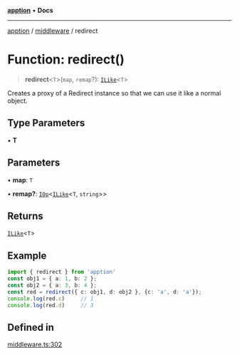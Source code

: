 [**apption**](../../README.md) • **Docs**

***

[apption](../../modules.md) / [middleware](../README.md) / redirect

# Function: redirect()

> **redirect**\<`T`\>(`map`, `remap`?): [`ILike`](../type-aliases/ILike.md)\<`T`\>

Creates a proxy of a Redirect instance so that we can use it like a normal object.

## Type Parameters

• **T**

## Parameters

• **map**: `T`

• **remap?**: [`IOp`](../type-aliases/IOp.md)\<[`ILike`](../type-aliases/ILike.md)\<`T`, `string`\>\>

## Returns

[`ILike`](../type-aliases/ILike.md)\<`T`\>

## Example

```ts
import { redirect } from 'apption'
const obj1 = { a: 1, b: 2 };
const obj2 = { a: 3, b: 4 };
const red = redirect({ c: obj1, d: obj2 }, {c: 'a', d: 'a'});
console.log(red.c)     // 1
console.log(red.d)     // 3
```

## Defined in

[middleware.ts:302](https://github.com/mksunny1/apption/blob/528ebd3a42ce7da6886ac83411e2c2063969821c/src/middleware.ts#L302)
